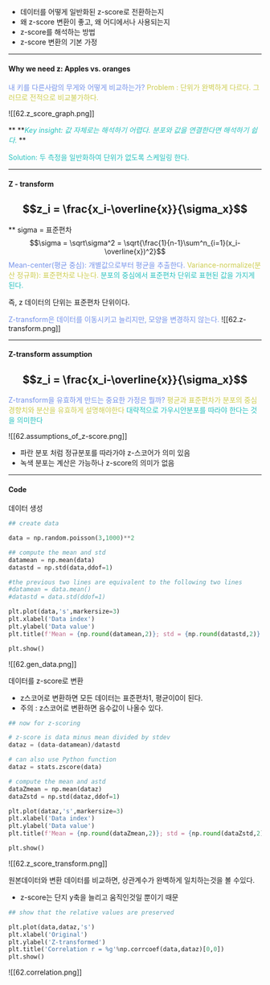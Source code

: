 - 데이터를 어떻게 일반화된 z-score로 전환하는지
- 왜 z-score 변환이 좋고, 왜 어디에서나 사용되는지
- z-score를 해석하는 방법
- z-score 변환의 기본 가정

---
#### Why we need z: Apples vs. oranges

<span style="color:rgb(118, 147, 234)">내 키를 다른사람의 무게와 어떻게 비교하는가?</span> 
<span style="color:rgb(205, 205, 81)">Problem : 단위가 완벽하게 다르다. 그러므로 전적으로 비교불가하다.</span> 

![[62.z_score_graph.png]]

**
**<span style="font-style:italic; font-style:italic; color:rgb(41, 194, 191)">Key insight: 값 자체로는 해석하기 어렵다. 분포와 값을 연결한다면 해석하기 쉽다.</span> 
**

<span style="color:rgb(41, 194, 191)">Solution: 두 측정을 일반화하여 단위가 없도록 스케일링 한다. </span>

----
#### Z - transform
## $$z_i = \frac{x_i-\overline{x}}{\sigma_x}$$
** sigma = 표준편차
$$\sigma = \sqrt\sigma^2 = \sqrt{\frac{1}{n-1}\sum^n_{i=1}(x_i-\overline{x})^2}$$
<span style="color:rgb(118, 147, 234)">Mean-center(평균 중심): 개별값으로부터 평균을 추출한다.</span>
<span style="color:rgb(205, 205, 81)">Variance-normalize(분산 정규화): 표준편차로 나눈다.</span>
<span style="color:rgb(41, 194, 191)">분포의 중심에서 표준편차 단위로 표현된 값을 가지게 된다.</span> 

즉, z 데이터의 단위는 표준편차 단위이다.

<span style="color:rgb(118, 147, 234)">Z-transform은 데이터를 이동시키고 늘리지만, 모양을 변경하지 않는다.</span>
![[62.z-transform.png]]

----
#### Z-transform assumption

## $$z_i = \frac{x_i-\overline{x}}{\sigma_x}$$

<span style="color:rgb(118, 147, 234)">Z-transform을 유효하게 만드는 중요한 가정은 뭘까?</span>
<span style="color:rgb(205, 205, 81)">평균과 표준편차가 분포의 중심경향치와 분산을 유효하게 설명해야한다</span>
<span style="color:rgb(41, 194, 191)">대략적으로 가우시안분포를 따라야 한다는 것을 의미한다</span> 

![[62.assumptions_of_z-score.png]]
- 파란 분포 처럼 정규분포를 따라가야 z-스코어가 의미 있음
- 녹색 분포는 계산은 가능하나 z-score의 의미가 없음

----
#### Code
데이터 생성
```python
## create data

data = np.random.poisson(3,1000)**2

## compute the mean and std
datamean = np.mean(data)
datastd = np.std(data,ddof=1)

#the previous two lines are equivalent to the following two lines
#datamean = data.mean()
#datastd = data.std(ddof=1)

plt.plot(data,'s',markersize=3)
plt.xlabel('Data index')
plt.ylabel('Data value')
plt.title(f'Mean = {np.round(datamean,2)}; std = {np.round(datastd,2)}')

plt.show()
```
![[62.gen_data.png]]

데이터를 z-score로 변환
- z스코어로 변환하면 모든 데이터는 표준편차1, 평균이0이 된다.
- 주의 : z스코어로 변환하면 음수값이 나올수 있다.
```python
## now for z-scoring

# z-score is data minus mean divided by stdev
dataz = (data-datamean)/datastd

# can also use Python function
dataz = stats.zscore(data)

# compute the mean and astd
dataZmean = np.mean(dataz)
dataZstd = np.std(dataz,ddof=1)

plt.plot(dataz,'s',markersize=3)
plt.xlabel('Data index')
plt.ylabel('Data value')
plt.title(f'Mean = {np.round(dataZmean,2)}; std = {np.round(dataZstd,2)}')

plt.show()
```
![[62.z_score_transform.png]]

원본데이터와 변환 데이터를 비교하면, 상관계수가 완벽하게 일치하는것을 볼 수있다.
- z-score는 단지 y축을 늘리고 움직인것일 뿐이기 때문
```python
## show that the relative values are preserved

plt.plot(data,dataz,'s')
plt.xlabel('Original')
plt.ylabel('Z-transformed')
plt.title('Correlation r = %g'%np.corrcoef(data,dataz)[0,0])
plt.show()
```
![[62.correlation.png]]
